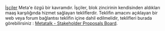 [İşçiler](introduction/workers) Meta'e özgü bir kavramdır. İşçiler, blok zincirinin kendisinden aldıkları maaş karşılığında hizmet sağlayan tekliflerdir. Teklifin amacını açıklayan bir web veya forum bağlantısı teklifin içine dahil edilmelidir, teklifleri burada görebilirsiniz :  [Metatalk - Stakeholder Proposals Board](https://metatalk.org/index.php/board,75.0.html).
